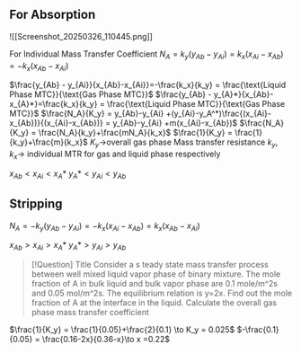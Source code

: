 ## For Absorption

![[Screenshot_20250326_110445.png]]

For Individual Mass Transfer Coefficient
$N_A = k_y(y_{Ab}-y_{Ai}) = k_x(x_{Ai} - x_{Ab})=-k_x(x_{Ab} - x_{Ai})$

$\frac{y_{Ab} - y_{Ai}}{x_{Ab}-x_{Ai}}=-\frac{k_x}{k_y} = \frac{\text{Liquid Phase MTC}}{\text{Gas Phase MTC}}$
$\frac{y_{Ab} - y_{A}*}{x_{Ab}-x_{A}*}=\frac{k_x}{k_y} = \frac{\text{Liquid Phase MTC}}{\text{Gas Phase MTC}}$
$\frac{N_A}{K_y} = y_{Ab}-y_{Ai} +(y_{Ai}-y_A^*)\frac{(x_{Ai}-x_{Ab})}{(x_{Ai}-x_{Ab})} = y_{Ab}-y_{Ai} +m(x_{Ai}-x_{Ab})$
$\frac{N_A}{K_y} = \frac{N_A}{k_y}+\frac{mN_A}{k_x}$
$\frac{1}{K_y} = \frac{1}{k_y}+\frac{m}{k_x}$
$K_y \to$overall gas phase Mass transfer resistance
$k_y, k_x \to$ individual MTR for gas and liquid phase respectively

$x_{Ab}<x_{Ai}<x_A*$
$y_A*<y_{Ai}<y_{Ab}$

## Stripping
$N_A = -k_y(y_{Ab}-y_{Ai}) = -k_x(x_{Ai} - x_{Ab})=k_x(x_{Ab} - x_{Ai})$

$x_{Ab}>x_{Ai}>x_A*$
$y_A*>y_{Ai}>y_{Ab}$


> [!Question] Title
> Consider a s teady state mass transfer process between well mixed liquid vapor phase of binary mixture. The mole  fraction of A in bulk liquid and bulk vapor phase are 0.1 mole/m^2s and 0.05 mol/m^2s. The equilibrium relation is y=2x. Find out the mole fraction of A at the interface in the liquid. Calculate the overall gas phase mass transfer coefficient

$\frac{1}{K_y} = \frac{1}{0.05}+\frac{2}{0.1} \to K_y = 0.025$
$-\frac{0.1}{0.05} = \frac{0.16-2x}{0.36-x}\to x =0.22$

















